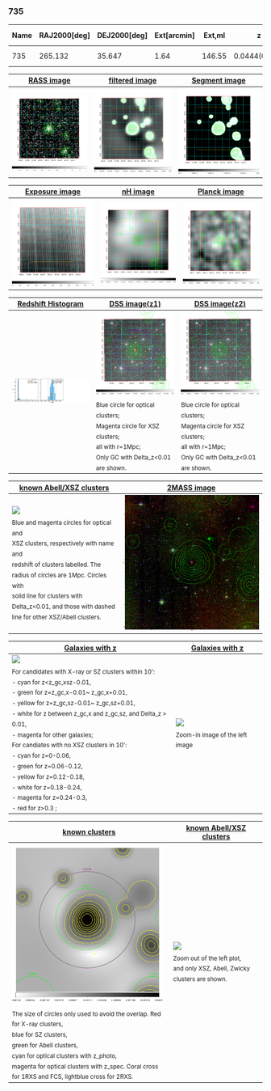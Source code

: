 <div STYLE="page-break-after: always;"></div>

### 735

|Name|RAJ2000[deg]|DEJ2000[deg] |Ext[arcmin]| Ext,ml | z | z_src| C|GC(XSZ,Delta_z<0.01)| GC(OPT,Delta_z<0.01)|GC| R_sig[arcmin] | R500[arcmin] | R500[Mpc]| CRsig[c/s] | CR500[c/s] |L500[1E44 erg/s]|F500[1E-12 erg/s/cm^2]| M500[1E14 Msun]|Tx[keV]|Cnt_sig|Beta|Rc[arcmin]|Comment|Alias|
|---|---|---|---|---|---|------|---|--------|---------|----------|---|---|---|---|---|---|---|---|---|---|---|---|---|---|
|735| 265.132| 35.647| 1.64| 146.55| 0.0444(0.005)| z1, z_xsz| B| MCXC| N| MCXC, N, W| 9.288| 13.910| 0.729| 0.328(0.027)| 0.357(0.029)| 0.305(0.016)| 6.590(0.356)| 1.15(0.03)| 2.37(0.04)| 265.7| 0.921(-0.088+0.056)| 3.899(-0.470+0.312)| -| k147|

|[RASS image](../image/735/735_img.pdf)|[filtered image](../image/735/735_fil.pdf)|[Segment image](../image/735/735_seg.pdf)|
|-------------------|--------------------|-------------------|
| <img src="../image/735/735_img.png" width="300">  | <img src="../image/735/735_fil.png" width="300">   | <img src="../image/735/735_seg.png" width="300">  |

|[Exposure image](../image/735/735_mex.pdf)| [nH image](../image/735/735_nh.pdf)| [Planck image](../image/735/735_p.pdf)|
|-------------------|--------------------|-------------------|
|<img src="../image/735/735_mex.png" width="300">   | <img src="../image/735/735_nh.png" width="300">    | <img src="../image/735/735_p.png" width="300"> |

|[Redshift Histogram](../image/735/735_zg.pdf) | [DSS image(z1)](../image/735/735_dss_z1.pdf)      |  [DSS image(z2)](../image/735/735_dss_z2.pdf)    |
|-------------------|--------------------|-------------------|
|<img src="../image/735/735_zg.png" width="300"> |<img src="../image/735/735_dss_z1.png" width="300"> <sub><br>Blue circle for optical clusters; <br>Magenta circle for XSZ clusters; <br>all with r=1Mpc; <br>Only GC with Delta_z<0.01 are shown. </sub>| <img src="../image/735/735_dss_z2.png" width="300"><sub><br>Blue circle for optical clusters; <br>Magenta circle for XSZ clusters; <br>all with r=1Mpc; <br>Only GC with Delta_z<0.01 are shown. </sub> |

|[known Abell/XSZ clusters](../image/735/735_m.pdf) | [2MASS image](../image/735/735_2mass.pdf)      |
|-------------------|-------------------|
|<img src=../image/735/735_m.png width="300"> <br><sub>Blue and magenta circles for optical and <br>XSZ clusters, respectively with name and <br>redshift of clusters labelled. The <br>radius of circles are 1Mpc. Circles with <br>solid line for clusters with <br>Delta_z<0.01, and those with dashed <br>line for other XSZ/Abell clusters.        </sub>|<img src="../image/735/735_2mass.png" width="300">  |

|[Galaxies with z](../image/735/735_opt_ned.pdf) |[Galaxies with z](../image/735/735_opt_ned_zoom.pdf) |
|-------------------|-------------------|
| <img src=../image/735/735_opt_ned.png width="300"> <br><sub> For candidates with X-ray or SZ clusters within 10': <br> - cyan for z<z_gc,xsz-0.01, <br> - green for z=z_gc,x-0.01~ z_gc,x+0.01, <br> - yellow for z=z_gc,sz-0.01~ z_gc,sz+0.01, <br> - white for z between z_gc,x and z_gc,sz, and Delta_z > 0.01, <br> - magenta for other galaxies; <br>For candiates with no XSZ clusters in 10': <br> - cyan for z=0-0.06, <br> - green for z=0.06-0.12, <br> - yellow for z=0.12-0.18, <br> - white for z=0.18-0.24, <br> - magenta for z=0.24-0.3, <br> - red for z>0.3 ;  </sub>|<img src=../image/735/735_opt_ned_zoom.png width="300">  <br><sub> Zoom-in image of the left image</sub>|

|[known clusters](../image/735/735_gc.pdf) |[known Abell/XSZ clusters](../image/735/735_gc_large.pdf) |
|-------------------|-------------------|
| <img src=../image/735/735_gc.png width="300"> <br><sub> The size of circles only used to avoid the overlap. Red for X-ray clusters, <br> blue for SZ clusters, <br> green for Abell clusters, <br> cyan for optical clusters with z_photo, <br> magenta for optical clusters with z_spec. Coral cross for 1RXS and FCS, lightblue cross for 2RXS. </sub>|<img src=../image/735/735_gc_large.png width="300"> <br><sub> Zoom out of the left plot, <br> and only XSZ, Abell, Zwicky clusters are shown. </sub> |



